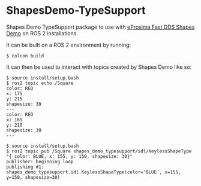 # ShapesDemo-TypeSupport

Shapes Demo TypeSupport package to use with [eProsima Fast DDS Shapes Demo](https://www.github.com/eProsima/ShapesDemo) on ROS 2 installations.

It can be built on a ROS 2 environment by running:

    $ colcon build

It can then be used to interact with topics created by Shapes Demo like so:

    $ source install/setup.bash
    $ ros2 topic echo /Square
    color: RED
    x: 175
    y: 215
    shapesize: 30
    ---
    color: RED
    x: 169
    y: 210
    shapesize: 30
    ---

    $ source install/setup.bash
    $ ros2 topic pub /Square shapes_demo_typesupport/idl/KeylessShapeType "{ color: BLUE, x: 155, y: 150, shapesize: 30}"
    publisher: beginning loop
    publishing #1: shapes_demo_typesupport.idl.KeylessShapeType(color='BLUE', x=155, y=150, shapesize=30)
